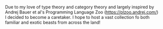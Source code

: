 Due to my love of type theory and category theory and largely inspired by Andrej Bauer et al's Programming Language Zoo (https://plzoo.andrej.com/) I decided to become a caretaker. I hope to host a vast collection fo both familiar and exotic beasts from across the land!
